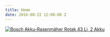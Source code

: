 ```yaml
---
title: Home
date: 2016-08-22 12:08:00 Z
---
```


[![Bosch Akku-Rasenmäher Rotak 43 Li, 2 Akku](https://cdn.siroop.ch/media/images/sized/179d589af46bd9a2b44b147fd1a372f9.400x400.jpg)](https://siroop.ch/baumarkt-garten/gartenbau-technik/rasenmaeher/bosch-akku-rasenmaeher-rotak-43-li-2-akku-525477)